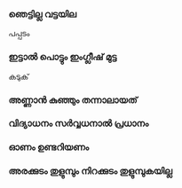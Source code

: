 ### ഞെട്ടില്ല വട്ടയില 
പപ്പടം 

### ഇട്ടാൽ പൊട്ടും ഇംഗ്ലീഷ് മുട്ട
കടുക്
### അണ്ണാന്‍ കുഞ്ഞും തന്നാലായത്


### വിദ്യാധനം സര്‍വ്വധനാല്‍ പ്രധാനം

### ഓണം ഉണ്ടറിയണം

### അരക്കുടം തുളുമ്പും നിറക്കുടം തുളുമ്പുകയില്ല

